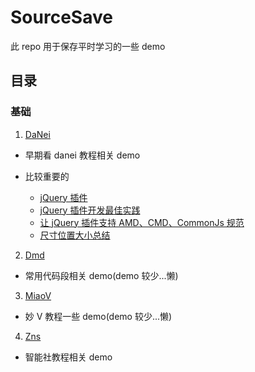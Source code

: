 # SourceSave

此 repo 用于保存平时学习的一些 demo

## 目录

### 基础

1. [DaNei](https://github.com/BryanAdamss/SourceSave/tree/master/DaNei)

- 早期看 danei 教程相关 demo
- 比较重要的

  - [jQuery 插件](https://github.com/BryanAdamss/SourceSave/blob/master/DaNei/105_jQuery%E6%8F%92%E4%BB%B6.html)
  - [jQuery 插件开发最佳实践](https://github.com/BryanAdamss/SourceSave/blob/master/DaNei/106_jQuery%E6%8F%92%E4%BB%B6%E5%BC%80%E5%8F%91%E6%9C%80%E4%BD%B3%E5%AE%9E%E8%B7%B5.html)
  - [让 jQuery 插件支持 AMD、CMD、CommonJs 规范](https://github.com/BryanAdamss/SourceSave/blob/master/DaNei/107_%E8%AE%A9jQuery%E6%8F%92%E4%BB%B6%E6%94%AF%E6%8C%81AMD%E3%80%81CMD%E3%80%81CommonJs%E8%A7%84%E8%8C%83.html)
  - [尺寸位置大小总结](https://github.com/BryanAdamss/SourceSave/blob/master/DaNei/89_%E5%B0%BA%E5%AF%B8%E4%BD%8D%E7%BD%AE%E5%A4%A7%E5%B0%8F%E6%80%BB%E7%BB%93.html)

2. [Dmd](https://github.com/BryanAdamss/SourceSave/tree/master/Dmd)

- 常用代码段相关 demo(demo 较少...懒)

3. [MiaoV](https://github.com/BryanAdamss/SourceSave/tree/master/MiaoV)

- 妙 V 教程一些 demo(demo 较少...懒)

4. [Zns](https://github.com/BryanAdamss/SourceSave/tree/master/Zns)

- 智能社教程相关 demo
